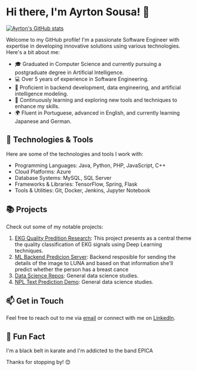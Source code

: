 # Hi there, I'm Ayrton Sousa! 👋
[![Ayrton's GitHub stats](https://github-readme-stats.vercel.app/api?username=AyrtonSM&show_icons=true&theme=dark)](https://github.com/AyrtonSM/AyrtonSM)

Welcome to my GitHub profile! I'm a passionate Software Engineer with expertise in developing innovative solutions using various technologies. Here's a bit about me:

- 🎓 Graduated in Computer Science and currently pursuing a postgraduate degree in Artificial Intelligence.
- 💻 Over 5 years of experience in Software Engineering.
- 🚀 Proficient in backend development, data engineering, and artificial intelligence modeling.
- 🌱 Continuously learning and exploring new tools and techniques to enhance my skills.
- 🌍 Fluent in Portuguese, advanced in English, and currently learning Japanese and German.

## 🔧 Technologies & Tools

Here are some of the technologies and tools I work with:

- Programming Languages: Java, Python, PHP, JavaScript, C++ 
- Cloud Platforms: Azure
- Database Systems: MySQL, SQL Server
- Frameworks & Libraries: TensorFlow, Spring, Flask
- Tools & Utilities: Git, Docker, Jenkins, Jupyter Notebook

## 📚 Projects

Check out some of my notable projects:

1. [EKG Quality Predition Research](https://github.com/AyrtonSM/ecg_quality): This project presents as a central theme the quality classification of EKG signals using Deep Learning techniques.
2. [ML Backend Predicion Server](https://github.com/AyrtonSM/abc-id-api): Backend resposible for sending the details of the image to LUNA and based on that information she'll predict whether the person has a breast cance
3. [Data Science Repos](https://github.com/AyrtonSM/data_science_repositories): General data science studies.
4. [NPL Text Prediction Demo](https://github.com/AyrtonSM/data_science_repositories): General data science studies.

## 📫 Get in Touch

Feel free to reach out to me via [email](mailto:ayrtonitsolution@gmail.com) or connect with me on [LinkedIn](https://www.linkedin.com/in/ayrton-marinho).

## 🌟 Fun Fact

I'm a black belt in karate and I'm addicted to the band EPICA

Thanks for stopping by! 😊
